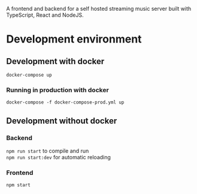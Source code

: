 A frontend and backend for a self hosted streaming music server built with TypeScript, React and NodeJS.

# Development environment

## Development with docker

`docker-compose up`

### Running in production with docker

`docker-compose -f docker-compose-prod.yml up`

## Development without docker

### Backend

`npm run start` to compile and run  
`npm run start:dev` for automatic reloading

### Frontend

`npm start`

